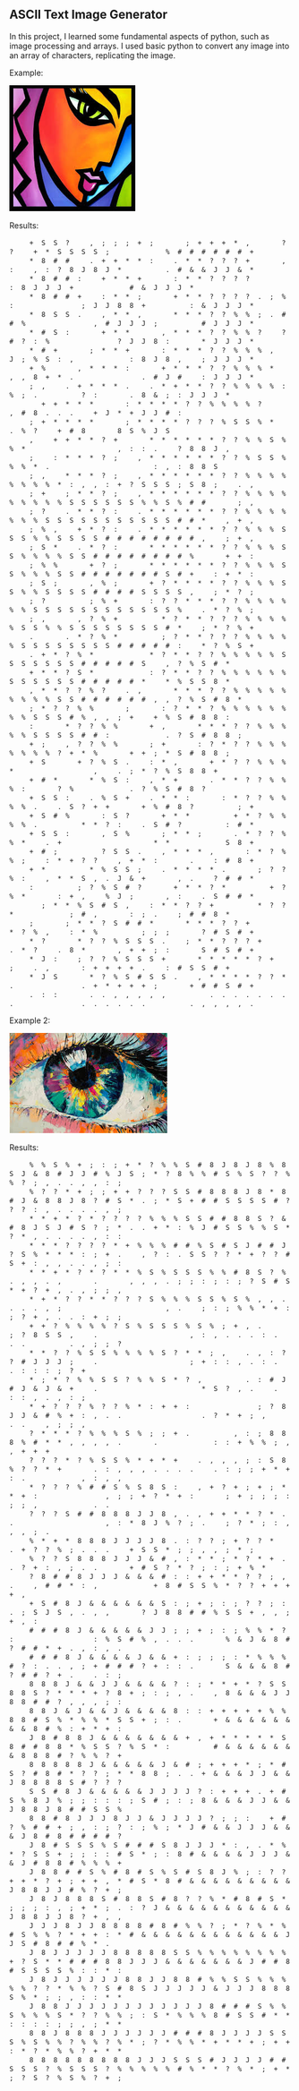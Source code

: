 ## ASCII Text Image Generator

In this project, I learned some fundamental aspects of python, such as image processing and arrays. I used basic python to convert any image into an array of characters, replicating the image.

Example:

![alt text](https://github.com/DanielNawrot/ASCII-Text-Generator/blob/main/image5.jpg)

Results:

         +  S  S  ?     ,  ;  ;  ;  +  ;        ;  +  +  +  *  ,        ?  ?     +  *  S  S  S  S  ;              %  #  #  #  #  #  #  +     
         *  8  #  #     .  +  +  *  *  :     .  *  *  ?  ?  ?  +        ,  :     ,  :  ?  8  J  8  J  *           .  #  &  &  J  J  &  *     
         *  8  #  #  :     +  *  *  +        :  *  *  ?  ?  ?  ?                          :  8  J  J  J  +              #  &  J  J  J  *     
         *  8  #  #  +     :  *  *  ;        +  *  *  ?  ?  ?  ?  .  ;  %  :                 ;  J  J  8  8  +           :  &  J  J  J  *     
         *  8  S  S  .     ,  *  *  ,        *  *  *  ?  ?  %  %  ;  .  #  #  %                 ,  #  J  J  J  ;           #  J  J  J  *     
         *  #  S  :        +  *  *        ,  *  *  *  ?  ?  %  %  ?     ?  #  ?  :  %                 ?  J  J  8  :        *  J  J  J  *     
         *  #  +        ;  *  *  +        :  *  *  *  ?  ?  %  %  %  ,     J  ;  %  S  :  ,              :  8  J  8  ,     ;  J  J  J  *     
         +  %        ,  *  *  *  :        +  *  *  *  ?  ?  %  %  %  *     ,  ,  8  +  *  .                 .  #  J  #     :  J  J  J  *     
         ;  ,     .  +  *  *  *  .     .  *  +  *  *  ?  ?  %  %  %  %  :        %  ;  .           ?  :        .  8  &  ;  :  J  J  J  *     
            +  +  *  *  *        :  *  *  *  *  ?  ?  %  %  %  %  ?                    ,  #  8  .  .  .     +  J  *  +  J  J  #  :     
         ;  +  *  *  *  *        ;  *  *  *  *  ?  ?  ?  %  S  S  %  *              .  %  ?     +  #  8        8  S  %  J  S
         ,     +  +  *  *  ?  +        *  *  *  *  *  *  ?  ?  %  %  S  %  %  *                       ,  :  :  .     ?  8  8  J  ,
         ;     :  *  *  *  ?  ;     ,  *  *  *  *  *  *  ?  ?  %  S  S  %  %  %  *  .                          :  ,  :  8  8  S
         ;  ,     *  *  *  ?  ;     ,  *  *  *  *  *  *  ?  ?  %  %  %  %  %  %  %  %  *  :  ,  ,  :  +  ?  S  S  S  ;  S  8  ;     .  ,     
         ;  +     ;  *  *  ?  ;     ,  *  *  *  *  *  *  ?  ?  %  %  %  %  %  %  %  %  %  S  S  S  S  S  S  %  %  S  %  #  #        ;  ,     
         ;  ?     .  *  *  ?  :     .  *  *  *  *  *  *  ?  ?  %  %  %  %  %  %  %  S  S  S  S  S  S  S  S  S  S  S  #  #  *     ,  +  ,     
         ;  %  ,     +  *  ?  :     .  *  *  *  *  *  *  ?  ?  %  %  %  S  S  S  %  %  S  S  S  S  #  #  #  #  #  #  #  #  ,     ;  +  ,     
         ;  S  *     .  *  ?  :        *  *  *  *  *  *  ?  ?  %  %  %  S  S  %  %  %  %  S  S  #  #  #  #  #  #  #  #  %        +  +  :     
         ;  %  %        +  ?  ;        *  *  *  *  *  *  ?  ?  %  %  %  S  S  %  %  %  S  S  #  #  #  #  #  #  #  S  #  +     :  +  *  :     
         ;  S  ;        ,  %  ;        +  ?  *  *  *  *  ?  ?  %  %  %  S  S  %  %  S  S  S  S  #  #  #  #  S  S  S  S  ,     ;  *  ?  ;     
         ;  ?           ;  %  +        :  ?  ?  *  *  *  ?  ?  %  %  %  %  %  %  S  S  S  S  S  S  S  S  S  S  S  S  %     .  *  ?  %  ;     
         ;  ,        ,  ?  %  +           *  ?  *  *  ?  ?  ?  %  %  %  %  %  S  S  %  %  S  S  S  S  S  S  S  S  #  *     ;  *  ?  %  +     
         .        .  *  ?  %  *           ;  ?  *  *  ?  ?  ?  %  %  %  %  %  S  S  S  S  S  S  S  S  #  #  #  #  #  :     *  ?  %  S  +     
         .  +  *  ?  %  *              *  ?  *  *  ?  ?  %  %  %  %  %  S  S  S  S  S  S  S  #  #  #  #  #  S     ,  ?  %  S  #  *     
         +  *  *  ?  S  *              :  ?  *  *  ?  ?  %  %  %  %  %  %  S  S  S  S  S  S  #  #  #  #  #  *     *  %  S  S  8  *     
         ,  *  *  ?  ?  %  ?     .  ,        *  *  *  ?  ?  %  %  %  %  %  %  %  %  %  S  S  #  #  #  #  #  #  ,  ,  ?  %  S  #  8  *     
         ;  *  ?  ?  %  %        ;        :  ?  *  *  ?  %  %  %  %  %  %  %  %  S  S  S  #  %  ,  ,  ;  +     +  %  S  #  8  8  :     
         :        *  ?  ?  %  %        +  ,        *  *  *  ?  ?  %  %  %  %  %  S  S  S  S  #  #  :              .  ?  S  #  8  8  ;        
         +  ;     ,  ?  ?  %  %        ;  +        :  ?  *  ?  ?  %  %  %  %  %  %  %  ?  +  *  %        +  +  ;  *  S  #  8  8  ;
         +  S        +  ?  %  S  .     :  *  ,        +  *  ?  ?  %  %  %  *                    ,     .  ;  *  ?  %  S  8  8  +
         +  #  *        *  %  S  :     ,  *  +        .  *  *  ?  ?  %  %  %  :        ?  %              .  ?  %  S  #  8  ?
         +  S  S  :     .  %  S  +     .  *  *  :        :  *  ?  ?  %  %  %  %  .     .  S  ?  +  +        +  %  #  8  ?           ;  +     
         +  S  #  %        :  S  ?        +  *  *           +  *  ?  %  %  %  %  .           *  *  ?  :     .  S  #  ?           :  #  *     
         +  S  S  :        ,  S  %        ;  *  *  ;        .  *  ?  ?  %  %  *     .  +                       *  *              S  8  +     
         +  #  ;           ?  S  S  .     ,  *  *  *  ,        :  *  ?  %  %  ;     :  *  +  ?  ?     ,  +  *  :        .     :  #  8  +     
         +  *           *  %  S  S  ;     .  *  *  *  *  .        ;  ?  ?  %  :     ,  *  *  S  ,  .  J  &  +        ,  .     ?  #  #  *     
         :           ;  ?  %  S  #  ?        +  *  *  ?  *           +  ?  %  *        :  +  ,     %  J  ;        ,  :     .  S  #  #  *
            ;  *  *  %  S  #  S  ,     :  *  *  ?  ?  +           *  ?  ?  *              ;  #  ,        :  ;  .     ;  #  #  8  *
         ;        ;  *  *  ?  S  #  #  *        *  *  *  ?  ?  +           *  ?  %  ,     :  *  %           ;  ;  ;        ?  #  S  #  +
         *  ?        *  ?  ?  %  S  S  S  .     ;  *  *  ?  ?  ?  +        .  *  ?     .  8  *        ,  +  +  ;  :        S  #  S  #  +
         *  J  :     ;  ?  ?  %  S  S  S  +        *  *  *  *  *  ?  +           ;     .  ,        :  +  +  +  +  .     :  #  S  S  #  +
         *  J  S        *  ?  %  S  #  S  S  .     ,  *  *  *  *  ?  ?  *  .                 .  +  *  +  +  +  ;        +  #  #  S  #  +
         .  :  :        .  .  ,  ,  ,  ,  ,           .  .  .  .  .  .  .  .                 .  .  .  .  .  .           .  ,  ,  ,  ,  .

Example 2:

![alt text](https://github.com/DanielNawrot/ASCII-Text-Generator/blob/main/image3.jpg)

Results:

         %  %  S  %  +  ;  :  ;  +  *  ?  %  %  S  #  8  J  8  J  8  %  8  S  J  &  8  #  J  J  #  %  J  S  ;  *  ?  8  %  %  #  S  %  S  ?  ?  %  %  ?  ;  ,  .  .  ,  ,  :  ;  
         %  ?  ?  *  +  ;  ;  +  +  ?  ?  ?  S  S  #  8  8  8  J  8  *  8  #  J  &  8  8  J  8  ?  #  S  *  .  ;  *  S  +  #  #  S  S  S  S  #  ?  ?  ?  :  ,  .  .  .  .  ,  ;
         *  *  +  *  ?  *  ?  ?  ?  ?  %  %  %  S  S  #  #  8  8  S  ?  &  #  8  J  S  J  #  S  ?  ;  *  .  .  +  *  :  %  J  #  S  S  %  %  S  *  ?  *  ,  .  .  .  .  ,  :  :
         *  *  *  ?  ?  ?  ?  *  +  %  %  %  #  #  %  S  #  S  J  #  #  J  ?  S  %  *  *  *  :  ;  +  .     ,  ?  :  .  S  S  ?  ?  *  +  ?  ?  #  S  +  :  ,  ,  .  .  ,  ;  :
         *  *  +  *  ?  *  ?  *  *  %  S  %  S  S  S  %  %  #  8  S  ?  %  .  ,  ,  .  ,        .        ,  ,  ,  .  ;  ;  :  ;  :  ;  ?  S  #  S  *  +  ?  +  ,  .  ,  ;  ;  ,
         *  +  *  ?  ?  *  *  ?  ?  ?  S  %  %  %  S  S  %  S  %  ,  ,  .  .  .  .  ,  ;                          ,  .     ;  :  ;  %  %  *  +  :  ;  ?  +  ,  .  .  :  +  ;  ;
         +  +  ?  %  %  %  %  ?  S  %  S  S  S  %  S  %  ;  +  ,  .        ;  ?  8  S  S  ,     .                       ,  :  ,  .  .  .  :  .     .  .           .  ,  ;  ;  ?
         *  *  ?  ?  %  S  S  %  %  %  %  S  ?  *  *  ;  ,     .  ,  :  ?  ?  #  J  J  J  ;     .                       ;  +  :  :  ,  .  :  .              .  :  :  :  ;  ?  +
         *  ;  *  ?  %  %  S  S  ?  %  %  S  *  ?  ,           .  :  #  J  #  J  &  J  &  +     .                          *  S  ?  ,  .     .              :  :  ,  .  ,  :  ;
         *  +  ?  ?  ?  %  ?  ?  %  *  :  +  +  :                 ;  ?  8  J  J  &  #  %  +  :  ,  .  .                    .  ?  *  +  ;  ,                 .  .     ,  ;  ;  ,
         ?  *  *  *  ?  %  %  %  S  %  ;  ;  +  .           ,  :  ;  8  8  8  %  #  *  *  ,  ,  ,  ,  .        .              :  :  +  %  %  ;  ,                    ,  +  +  +
         ?  ?  ?  *  ?  %  S  S  %  *  +  *  +     .  ,  ,  ,  ;  :  S  8  %  ?  ?  *  +        .  :  ,  ,  ,  .  .  .  .     .  :  ;  ;  +  *  +  :  .              ,  :  ,  ,
         *  ?  ?  ?  %  #  #  S  %  S  8  S  :     ,  +  ?  +  ;  +  ;  *  *  +  :                 ,  ;  ;  +  ?  *  +  :        ;  +  ;  ;  ;  :  ;  ;  ,              .  .
         ?  ?  ?  S  #  #  8  8  8  J  J  8  ,  .  ,  +  +  *  *  ?  *  .  .                       ,  :  *  8  J  %  ?  ;  .     ;  ?  *  ;  :  ,  ,  ,  ;  .
         %  *  +  *  8  8  8  J  J  J  J  8  .  :  ?  ?  ;  +  ?  ?  *                             .  +  ?  ?  %  ;  .  .  .     +  S  S  *  ;  ;  ,  ,  ;  *  ;
         %  ?  ?  S  8  8  8  J  J  J  &  #  ,  :  *  *  ;  *  ?  *  +  .                          .  ?  +  :  ,  ;  .  .        +  #  S  ?  *  ?  ;  :  ;  +  %  *
         ?  8  #  #  8  J  J  J  &  &  &  #  :  :  +  +  *  *  ?  ?  ;  ,                    .     ,  #  #  *  :  ,              +  8  #  S  S  %  *  ?  ?  +  +  +  +  ,
         +  S  #  8  J  &  &  &  &  &  &  S  :  ;  +  ;  :  ;  ?  ?  ;  :                       .  ;  S  J  S  ,  .  ,  ,        ?  J  8  8  #  #  %  S  S  +  ,  ,  ;  +  ,  :
         #  #  #  8  J  &  &  &  &  &  J  J  ;  ;  +  ;  :  ;  %  %  *  ?  :                    :  %  S  #  %  ,  .  .  .        %  &  J  &  8  #  ?  #  #  *  +  .  ,  :  ,  .
         #  #  #  8  J  &  &  &  &  J  &  &  +  :  ;  ;  ;  :  *  %  %  %  #  ?  :  .  .  ,  ;  +  #  #  #  ?  +  :  :  .        S  &  &  &  8  #  ?  #  #  ?  +  .     .  :  ;
         8  8  8  J  &  &  J  J  &  &  &  &  ?  :  ;  *  *  +  *  ?  S  S  8  8  S  ?  *  *  *  +  ?  8  +  ;  :  ;  ,  .     ,  8  &  &  &  J  J  8  8  #  #  ?  ,  ,  ,  ;  :
         8  8  J  &  J  &  &  J  &  &  &  &  8  :  :  +  +  +  +  +  %  %  8  8  #  S  %  *  %  %  *  S  S  +  ;  :  .        +  &  &  &  &  &  &  &  &  8  #  %  :  +  *  +  :
         J  8  #  8  8  J  &  &  &  &  &  &  &  +  ,  +  *  *  *  *  *  S  8  #  #  8  8  *  %  S  S  ?  %  S  *  :           #  &  &  &  &  &  &  &  8  8  8  #  ?  %  %  ?  +
         8  8  8  8  8  J  &  &  &  &  &  J  &  #  ;  +  +  +  *  ;  *  #  S  ?  #  8  #  *  ?  ?  ;  *  *  8  8  ;  .  .  +  &  &  &  J  J  &  &  J  8  8  8  8  S  #  ?  ?  ?
         S  S  #  8  J  &  &  &  &  &  J  J  J  J  ?  :  +  +  +  .  +  #  S  %  8  J  %  ;  ;  :  :  :  ;  S  #  ;  :  ;  8  &  &  &  J  J  &  &  J  8  8  J  8  #  #  S  S  %
         8  8  #  8  J  J  J  8  J  J  &  J  J  J  J  ?  ;  ;  :     +  #  ?  %  #  #  +  ;  ,  :  ;  ?  :  ;  %  ;  *  J  #  &  &  J  J  J  &  &  &  J  8  #  8  #  #  #  #  ?
         J  8  #  S  S  S  %  S  #  #  #  S  8  J  J  J  *  :  ,  .  *  %  *  ?  S  S  +  ;  ;  :  :  #  S  *  ;  :  8  #  &  &  &  &  J  J  J  &  &  J  #  8  8  #  %  %  %  +
         J  8  8  #  #  S  %  #  8  #  S  %  S  #  S  8  J  %  ;  :  ?  ?  +  +  *  ?  +  ;  +  +  ,  *  #  S  *  8  #  &  &  &  &  &  &  &  &  &  J  8  8  J  J  #  %  ?  +  ;
         J  8  J  8  8  8  S  #  8  8  S  #  8  ?  ?  %  *  #  8  #  S  *  ;  ;  ;  :  ,  ;  +  *  ;  .  :  ?  J  &  &  &  &  &  &  &  &  &  &  &  J  8  8  J  J  8  ?  +  ,  ,
         J  J  J  8  J  J  8  8  8  8  #  8  #  %  %  ?  ;  *  ?  %  *  %  #  S  %  %  ?  *  +  +  :  *  #  &  &  &  &  &  &  &  &  &  &  &  &  J  J  S  #  8  #  #  %  *  .
         J  8  J  J  J  J  J  8  8  8  8  8  S  S  %  %  %  %  %  %  %  %  +  ?  S  *  *  #  #  #  8  8  J  J  J  &  &  &  &  &  &  &  J  #  #  8  #  S  S  S  S  %  :  :  *  :
         J  8  J  J  J  J  J  J  8  8  J  J  8  8  #  %  %  S  S  %  %  %  %  %  ?  ?  *  %  %  ?  S  #  8  S  J  J  J  J  J  &  J  J  J  8  8  8  S  %  *  ;  ;  ,  :  :  *  *
         J  8  8  J  J  J  J  J  J  J  J  J  J  J  J  8  #  #  #  S  %  %  S  %  %  %  S  *  ?  ?  %  %  ;  :  S  *  %  %  %  8  #  S  S  #  *  *  :  :  :  :  ;  ;  ,  ;  *  *
         8  8  J  8  8  8  J  J  J  J  J  J  #  #  #  8  J  J  J  J  S  S  S  %  S  %  %  ?  %  %  ?  %  *  ;  ?  *  %  %  *  +  *  *  +  ;  +  +  :  *  ?  *  %  %  ?  +  *  *
         8  8  8  8  8  8  8  8  8  J  J  J  S  S  S  #  J  J  J  J  #  #  S  S  S  ?  %  S  S  S  ?  %  %  %  %  %  #  %  *  *  ?  %  *  ;  +  *  ;  ?  S  ?  %  S  %  ?  +  ;
